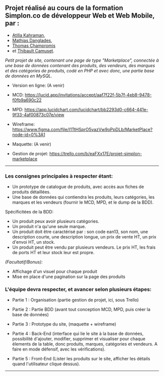 ## Projet réalisé au cours de la formation Simplon.co de développeur Web et Web Mobile, par :

- [Atilla Kahraman](https://github.com/atillakah), 
- [Mathias Danglades](https://github.com/mathiasdgs),
- [Thomas Champromis](https://github.com/thomaschampromis)
- et [Thibault Camuset](https://github.com/Thibault-Camuset). 

*Petit projet de site, contenant une page de type "Marketplace", connectée à une base de données contenant des produits, des vendeurs, des marques et des catégories de produits, codé en PHP et avec donc, une partie base de données en MySQL.*


- Version en ligne: (A venir)

- MCD: https://lucid.app/invitations/accept/aaf7f22f-5b7f-4eb8-9478-f0fb9a690c22
- MPD: https://app.lucidchart.com/lucidchart/bb2293d0-c664-441e-9f33-4af00873c07e/view


- Wireframe: https://www.figma.com/file/I1TtHSprO5vazVw9oPpDLb/MarketPlace?node-id=0%3A1
- Maquette: (A venir)


- Gestion de projet: https://trello.com/b/eaFXx17E/projet-simplon-marketplace


---

### Les consignes principales à respecter étant:

- Un prototype de catalogue de produits, avec accès aux fiches de produits détaillées.
- Une base de données qui contiendra les produits, leurs catégories, les marques et les vendeurs (fournir le MCD, MPD, et le dump de la BDD).

Spécificitées de la BDD:

- Un produit peux avoir plusieurs catégories.
- Un produit n'a qu'une seule marque.
- Un produit doit être caractérisé par : son code ean13, son nom, une description courte, une description longue, un prix de vente HT, un prix d'envoi HT, un stock.
- Un produit peut être vendu par plusieurs vendeurs. Le prix HT, les frais de ports HT et leur stock leur est propre.

*(Facultatif/Bonus):*
- Affichage d'un visuel pour chaque produit
- Mise en place d'une pagination sur la page des produits

### L'équipe devra respecter, et avancer selon plusieurs étapes:

- Partie 1 : Organisation (partie gestion de projet, ici, sous Trello)

- Partie 2 : Partie BDD (avant tout conception MCD, MPD, puis créer la base de données)

- Partie 3 : Prototype du site, (maquette + wireframe)

- Partie 4 : Back-End (interface qui lie le site à la base de données, possibilité d'ajouter, modifier, supprimer et visualiser pour chaque élements de la table, donc produits, marques, catégories et vendeurs. A faire en mode défensif, avec les vérifications).

- Partie 5 : Front-End (Lister les produits sur le site, afficher les détails quand l'utilisateur clique dessus).

---
